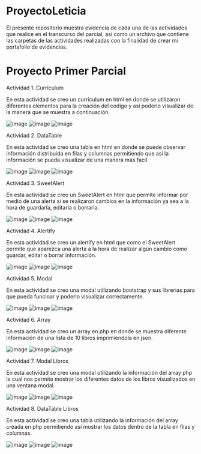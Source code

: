 # ProyectoLeticia
El presente repositorio muestra evidencia de cada una de las actividades que realice en el transcurso del parcial, así como un archivo que contiene las carpetas de las actividades realizadas con la finalidad de crear mi portafolio de evidencias.

# Proyecto Primer Parcial

Actividad 1. Curriculum

En esta actividad se creo un curriculum en html en donde se utilizaron diferentes elementos para la creación del codigo y así poderlo visualizar de la manera que se muestra a continuación.

![image](https://github.com/Leticia297/ProyectoLeticia/assets/125916395/a0699955-fb3b-44c8-8a79-4565d2f36b55)
![image](https://github.com/Leticia297/ProyectoLeticia/assets/125916395/377805dd-eb2c-4a76-93b8-8481eb9cd1cf)
![image](https://github.com/Leticia297/ProyectoLeticia/assets/125916395/70468944-852c-4703-a8fa-0ea767c1cf8f)

Actividad 2. DataTable

En esta actividad se creo una tabla en html en donde se puede observar información distribuida en filas y columnas permitiendo que así la información se pueda visualizar de una manera más facil.

![image](https://github.com/Leticia297/ProyectoLeticia/assets/125916395/a43f473d-26db-4f9a-a22a-87381102b14d)
![image](https://github.com/Leticia297/ProyectoLeticia/assets/125916395/8c08e107-e899-4e76-a245-52860ba2336f)
![image](https://github.com/Leticia297/ProyectoLeticia/assets/125916395/2661d5e6-ab3e-4383-8778-a73f3beeac26)

Actividad 3. SweetAlert

En esta actividad se creo un SweetAlert en html que permite informar por medio de una alerta si se realizaron cambios en la información ya sea a la hora de guardarla, editarla o borrarla.

![image](https://github.com/Leticia297/ProyectoLeticia/assets/125916395/465831ee-8c12-4ecd-a9b8-8c74bfbdccfa)
![image](https://github.com/Leticia297/ProyectoLeticia/assets/125916395/44e1b5cd-4d35-47d2-97a2-42b0b8988ed0)
![image](https://github.com/Leticia297/ProyectoLeticia/assets/125916395/0fdba46a-f5d1-4bfb-b127-ad16ba2c1cad)

Actividad 4. Alertify

En esta actividad se creo un alertify en html que como el SweetAlert permite que aparezca una alerta a la hora de realizar algún cambio como guardar, editar o borrar información.

![image](https://github.com/Leticia297/ProyectoLeticia/assets/125916395/4868e215-0e0f-47fc-bb5a-9f9ae2af2119)
![image](https://github.com/Leticia297/ProyectoLeticia/assets/125916395/e684895a-0917-439d-94fe-cad99acad82c)
![image](https://github.com/Leticia297/ProyectoLeticia/assets/125916395/e0a60140-d2a1-43fe-9cd0-e4e36218f8ba)

Actividad 5. Modal

En esta actividad se creo una modal utilizando bootstrap y sus librerias para que pueda funcioar y poderlo visualizar correctamente.

![image](https://github.com/Leticia297/ProyectoLeticia/assets/125916395/5cd23efd-4c54-4f1a-a2e8-7cff32a083ab)
![image](https://github.com/Leticia297/ProyectoLeticia/assets/125916395/8e4f1332-7288-4d61-a2e7-558570e4fac6)
![image](https://github.com/Leticia297/ProyectoLeticia/assets/125916395/67665956-2785-42e4-8d8a-bd2ae61ca7d8)

Actividad 6. Array

En esta actividad se creo un array en php en donde se muestra diferente información de una lista de 10 libros imprimiendola en json.

![image](https://github.com/Leticia297/ProyectoLeticia/assets/125916395/166c8294-592d-4b3d-b676-50b00eb324ec)
![image](https://github.com/Leticia297/ProyectoLeticia/assets/125916395/0c30cdd7-d583-43c2-b946-6df66745b671)
![image](https://github.com/Leticia297/ProyectoLeticia/assets/125916395/bbd4c216-abe8-4125-b0fd-b1e3c33e05c0)

Actividad 7. Modal Libros

En esta actividad se creo una modal utilizando la información del array php la cual nos permite mostrar los diferentes datos de los libros visualizados en una ventana modal.

![image](https://github.com/Leticia297/ProyectoLeticia/assets/125916395/1cdba6fc-be16-4105-b93b-378abd2ec6fa)
![image](https://github.com/Leticia297/ProyectoLeticia/assets/125916395/cdcdab5b-d6e4-4123-8a10-758af45ffe26)
![image](https://github.com/Leticia297/ProyectoLeticia/assets/125916395/6ecb2f9f-46b3-4236-8a8c-8d90d8d6a269)

Actividad 8. DataTable Libros

En esta actividad se creo una tabla utilizando la información del array creada en php permitiendo así mostrar los datos dentro de la tabla en filas y columnas.

![image](https://github.com/Leticia297/ProyectoLeticia/assets/125916395/909a2c3f-35e6-4fee-afcc-5e501ef7f909)
![image](https://github.com/Leticia297/ProyectoLeticia/assets/125916395/b017d4fe-4c80-4ce9-9679-981bb3b047a5)
![image](https://github.com/Leticia297/ProyectoLeticia/assets/125916395/a91c410a-27f4-4306-9d30-fdec15f529a0)
